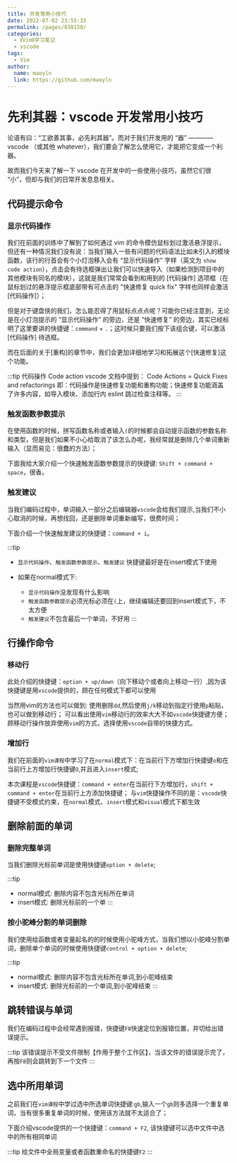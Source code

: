 ```yaml
---
title: 开发常用小技巧
date: 2022-07-02 23:55:33
permalink: /pages/038150/
categories:
  - 《Vim》学习笔记
  - vscode
tags:
  - Vim
author:
  name: maoyln
  link: https://github.com/maoyln
---
```

# 先利其器：vscode 开发常用小技巧

论语有曰：“工欲善其事，必先利其器”。而对于我们开发用的 “器” ———— vscode （或其他 whatever），我们要会了解怎么使用它，才能把它变成一个利器。

故而我们今天来了解一下 vscode 在开发中的一些使用小技巧，虽然它们很 “小”，但却与我们的日常开发息息相关。

## 代码提示命令

### 显示代码操作 

我们在前面的训练中了解到了如何通过 vim 的命令模仿鼠标划过激活悬浮提示，但还有一种情况我们没有说：当我们输入一些有问题的代码语法比如未引入的模块函数，该行的行首会有个小灯泡移入会有 “显示代码操作” 字样（英文为 `show code action`），点击会有待选框弹出让我们可以快速导入（如果检测到项目中的其他模块有同名的模块），这就是我们常常会看到和用到的 [代码操作] 选项框（在鼠标划过的悬浮提示框底部带有可点击的 "快速修复 quick fix" 字样也同样会激活 [代码操作]）；

但是对于键盘侠的我们，怎么能忍得了用鼠标点点点呢？可能你已经注意到，无论是在小灯泡提示的 “显示代码操作” 的旁边，还是 “快速修复” 的旁边，其实已经标明了这里要讲的快捷键：`command` + `.`；这时候只要我们按下该组合键，可以激活 [代码操作] 待选框。

而在后面的关于[重构]的章节中，我们会更加详细地学习和拓展这个[快速修复]这个功能。

:::tip 代码操作 Code action
vscode 文档中提到：
Code Actions = Quick Fixes and refactorings
即：代码操作是快速修复功能和重构功能；快速修复功能涵盖了许多内容，如导入模块、添加行内 eslint 跳过检查注释等。
:::

### 触发函数参数提示

在使用函数的时候，拼写函数名称或者输入`(`的时候都会自动提示函数的参数名称和类型，但是我们如果不小心给取消了该怎么办呢，我经常就是删除几个单词重新输入（显而易见：很蠢的方法）；

下面我给大家介绍一个快速触发函数参数提示的快捷键: `Shift + command + space`，很香。


### 触发建议

当我们编码过程中，单词输入一部分之后编辑器`vscode`会给我们提示,当我们不小心取消的时候，再想找回，还是删除单词重新编写，很费时间；

下面介绍一个快速触发建议的快捷键：`command + i`。

:::tip 
 - `显示代码操作`、`触发函数参数提示`、`触发建议` 快捷键最好是在insert模式下使用
 
 - 如果在normal模式下:
    - `显示代码操作`没发现有什么影响
    - `触发函数参数提示`必须光标必须在`(`上，继续编辑还要回到insert模式下，不太方便
    - `触发建议`不包含最后一个单词，不好用
:::

## 行操作命令

### 移动行

此处介绍的快捷键：`option + up/down`（向下移动个或者向上移动一行）,因为该快捷键是用`vscode`提供的，顾在任何模式下都可以使用

当然用vim的方法也可以做到: 使用删除`dd`,然后使用`j/k`移动到指定行使用`p`粘贴，也可以做到移动行；
可以看出使用`vim`移动行的效率大大不如`vscode`快捷键方便；
顾移动行操作放弃使用`vim`的方式，选择使用`vscode`自带的快捷方式。

### 增加行

我们在前面的`vim课程`中学习了在`normal`模式下：在当前行下方增加行快捷键`o`和在当前行上方增加行快捷键`O`,并且进入`insert`模式;

本次课程是`vscode`快捷键：`command + enter`在当前行下方增加行，`shift + command + enter`在当前行上方添加快捷键；
与`vim`快捷操作不同的是：`vscode`快捷键不受模式约束，在`normal`模式、`insert`模式和`visual`模式下都生效

## 删除前面的单词

### 删除完整单词

当我们删除光标前单词是使用快捷键`option + delete`;

:::tip
- normal模式: 删除内容不包含光标所在单词
- insert模式: 删除光标前的一个单
:::

### 按小驼峰分割的单词删除

我们使用给函数或者变量起名的的时候使用小驼峰方式，当我们想以小驼峰分割单词，删除单个单词的时候使用快捷键`control + option + delete`;

:::tip
- normal模式: 删除内容不包含光标所在单词,到小驼峰结束
- insert模式: 删除光标前的一个单词,到小驼峰结束
:::

## 跳转错误与单词

我们在编码过程中会经常遇到报错，快捷键`F8`快速定位到报错位置，并切给出错误提示。

:::tip
该错误提示不受文件限制【作用于整个工作区】，当该文件的错误提示完了，再按`F8`则会跳转到下一个文件
:::

## 选中所用单词

之前我们在`vim课程`中学过选中所选单词快捷键:`gb`,输入一个`gb`则多选择一个重复单词，当有很多重复单词的时候，使用该方法就不太适合了；

下面介绍vscode提供的一个快捷键：`command + F2`, 该快捷键可以选中文件中选中的所有相同单词

:::tip
给文件中全局变量或者函数重命名的快捷键`F2`
:::